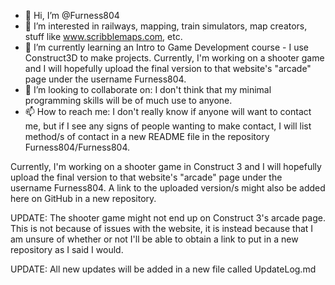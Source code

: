 - 👋 Hi, I’m @Furness804
- 👀 I’m interested in railways, mapping, train simulators, map creators, stuff like www.scribblemaps.com, etc.
- 🌱 I’m currently learning an Intro to Game Development course - I use Construct3D to make projects. Currently, I'm working on a shooter game and I will hopefully upload the final version to that website's "arcade" page under the username Furness804.
- 💞️ I’m looking to collaborate on: I don't think that my minimal programming skills will be of much use to anyone.
- 📫 How to reach me: I don't really know if anyone will want to contact me, but if I see any signs of people wanting to make contact, I will list method/s of contact in a new README file in the repository Furness804/Furness804.

Currently, I'm working on a shooter game in Construct 3 and I will hopefully upload the final version to that website's "arcade" page under the username Furness804. A link to the uploaded version/s might also be added here on GitHub in a new repository.

UPDATE: The shooter game might not end up on Construct 3's arcade page. This is not because of issues with the website, it is instead because that I am unsure of whether or not I'll be able to obtain a link to put in a new repository as I said I would.

UPDATE: All new updates will be added in a new file called UpdateLog.md
